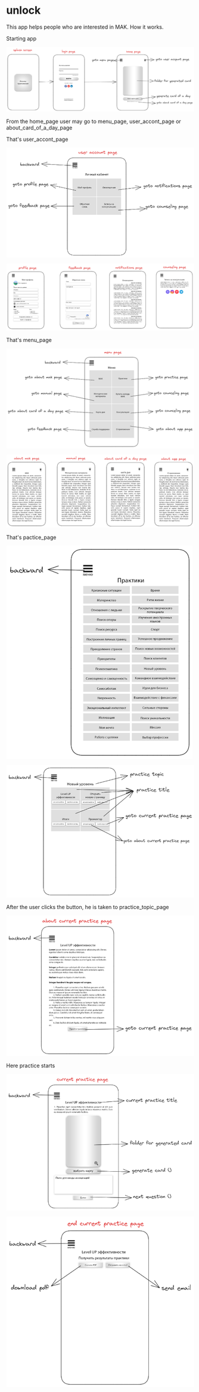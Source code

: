# unlock

This app helps people who are interested in MAK.
How it works.

Starting app

![Image alt](https://github.com/KonstantinLeschenko/unlock/blob/main/excalibur/ex_1.png)

From the home_page user may go to menu_page, user_accont_page or about_card_of_a_day_page

That's user_accont_page

![Image alt](https://github.com/KonstantinLeschenko/unlock/blob/main/excalibur/ex_2.png)

![Image alt](https://github.com/KonstantinLeschenko/unlock/blob/main/excalibur/ex_3.png)

That's menu_page

![Image alt](https://github.com/KonstantinLeschenko/unlock/blob/main/excalibur/ex_4.png)

![Image alt](https://github.com/KonstantinLeschenko/unlock/blob/main/excalibur/ex_5.png)

That's pactice_page

![Image alt](https://github.com/KonstantinLeschenko/unlock/blob/main/excalibur/ex_6.png)

![Image alt](https://github.com/KonstantinLeschenko/unlock/blob/main/excalibur/ex_7.png)

After the user clicks the button, he is taken to practice_topic_page

![Image alt](https://github.com/KonstantinLeschenko/unlock/blob/main/excalibur/ex_8.png)

Here practice starts

![Image alt](https://github.com/KonstantinLeschenko/unlock/blob/main/excalibur/ex_9.png)

![Image alt](https://github.com/KonstantinLeschenko/unlock/blob/main/excalibur/ex_10.png)



